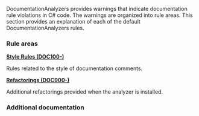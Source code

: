 DocumentationAnalyzers provides warnings that indicate documentation rule violations in C# code. The warnings are organized into rule areas. This section provides an explanation of each of the default DocumentationAnalyzers rules. 

### Rule areas

**[Style Rules (DOC100-)](docs/StyleRules.md)**

Rules related to the style of documentation comments.

**[Refactorings (DOC900-)](docs/Refactorings.md)**

Additional refactorings provided when the analyzer is installed.

### Additional documentation
